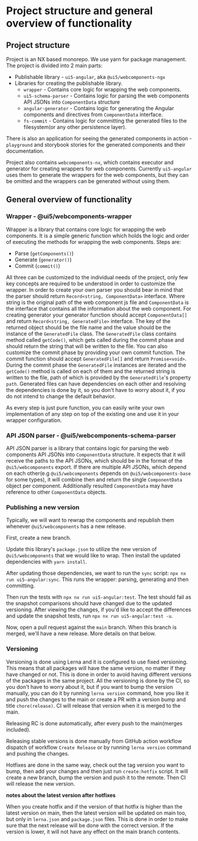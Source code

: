 # Project structure and general overview of functionality

## Project structure

Project is an NX based monorepo. We use yarn for package management.
The project is divided into 2 main parts:
- Publishable library - `ui5-angular`, aka `@ui5/webcomponents-ngx`
- Libraries for creating the publishable library.
  - `wrapper` - Contains core logic for wrapping the web components.
  - `ui5-schema-parser` - Contains logic for parsing the web components API JSONs into `ComponentData` structure
  - `angular-generator` - Contains logic for generating the Angular components and directives from `ComponentData` interface.
  - `fs-commit` - Contains logic for committing the generated files to the filesystem(or any other persistence layer).

There is also an application for seeing the generated components in action - `playground` and
storybook stories for the generated components and their documentation.

Project also contains `webcomponents-nx`, which contains executor and generator for creating
wrappers for web components. Currently `ui5-angular` uses them to generate the wrappers for the web components,
but they can be omitted and the wrappers can be generated without using them.

## General overview of functionality

### Wrapper - @ui5/webcomponents-wrapper
Wrapper is a library that contains core logic for wrapping the web components. It is a simple generic function
which holds the logic and order of executing the methods for wrapping the web components.
Steps are:
- Parse (`getComponents()`)
- Generate (`generator()`)
- Commit (`commit()`)

All three can be customized to the individual needs of the project, only few key concepts are required to be
understood in order to customize the wrapper. In order to create your own parser you should bear in mind that
the parser should return `Record<string, ComponentData>` interface. Where string is the original path of the
web component js file and `ComponentData` is the interface that contains all the information about the web component.
For creating generator your generator function should accept `ComponentData[]` and return
`Record<string, GeneratedFile>` interface. The key of the returned object should be the file name and the value
should be the instance of the `GeneratedFile` class. The `GeneratedFile` class contains method called `getCode()`,
which gets called during the commit phase and should return the string that will be written to the file.
You can also customize the commit phase by providing your own commit function. The commit function should accept
`GeneratedFile[]` and return `Promise<void>`. During the commit phase the `GeneratedFile` instances are iterated
and the `getCode()` method is called on each of them and the returned string is written to the file, path of which
is provided by the `GeneratedFile`'s property `path`. Generated files can have dependencies on each other
and resolving the dependencies is done by it, so you don't have to worry about it, if you do not intend to change
the default behavior.

As every step is just pure function, you can easily write your own implementation of any step on top of the existing
one and use it in your wrapper configuration.

### API JSON parser - @ui5/webcomponents-schema-parser

API JSON parser is a library that contains logic for parsing the web components API JSONs into `ComponentData` structure.
It expects that it will receive the paths to the API JSONs, which should be in the format of the `@ui5/webcomponents` export.
If there are multiple API JSONs, which depend on each other(e.g `@ui5/webcomponents` depends on `@ui5/webcomponents-base` for some types),
it will combine then and return the single `ComponentData` object per component. Additionally resulted `ComponentData` may have reference
to other `ComponentData` objects.

### Publishing a new version

Typically, we will want to rewrap the components and republish them whenever `@ui5/webcomponents` has a new release.

First, create a new branch.

Update this library's `package.json` to utilize the new version of `@ui5/webcomponents` that we would like to wrap. Then install the updated dependencies with `yarn install`.

After updating those dependencies, we want to run the `sync` script: `npx nx run ui5-angular:sync`. This runs the wrapper: parsing, generating and then committing.

Then run the tests with `npx nx run ui5-angular:test`. The test should fail as the snapshot comparisons should have changed due to the updated versioning. After viewing the changes, if you'd like to accept the differences and update the snapshot tests, run `npx nx run ui5-angular:test -u`.

Now, open a pull request against the `main` branch. When this branch is merged, we'll have a new release. More details on that below.

### Versioning

Versioning is done using Lerna and it is configured to use fixed versioning. This means that all packages will have the same version,
no matter if they have changed or not. This is done in order to avoid having different versions of the packages in the same project.
All the versioning is done by the CI, so you don't have to worry about it, but if you want to bump the version manually, you can do it
by running `lerna version` command, how you like it and push the changes to the main or create a PR with a version bump and title
`chore(release)`. CI will release that version when it is merged to the main.

Releasing RC is done automatically, after every push to the main(merges included).

Releasing stable versions is done manually from GitHub action workflow dispatch of workflow `Create Release` or by running `lerna version` command and pushing the changes.

Hotfixes are done in the same way, check out the tag version you want to bump, then add your changes and then just run
`create:hotfix` script. It will create a new branch, bump the version and push it to the remote. Then CI will release the new version.

**notes about the latest version after hotfixes**

When you create hotfix and if the version of that hotfix is higher than the latest version on main, then the latest version will be updated on main too,
but only in `lerna.json` and `package.json` files. This is done in order to make sure that the next release will be done with the correct version.
If the version is lower, it will not have any effect on the main branch contents.

